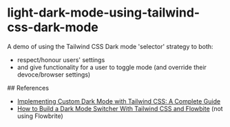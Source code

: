 # light-dark-mode-using-tailwind-css-dark-mode

A demo of using the Tailwind CSS Dark mode 'selector' strategy to both:

- respect/honour users' settings
- and give functionality for a user to toggle mode (and override their devoce/browser settings)

## References

- [Implementing Custom Dark Mode with Tailwind CSS: A Complete Guide](https://dev.to/dirheimerb/implementing-custom-dark-mode-with-tailwind-css-a-complete-guide-3n0h)
- [How to Build a Dark Mode Switcher With Tailwind CSS and Flowbite](https://www.freecodecamp.org/news/how-to-build-a-dark-mode-switcher-with-tailwind-css-and-flowbite/) (not using Flowbrite)
